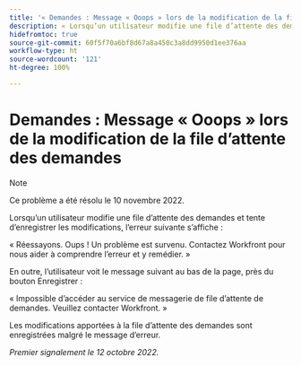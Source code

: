 ```yaml
---
title: '« Demandes : Message « Ooops » lors de la modification de la file d’attente des demandes »'
description: « Lorsqu’un utilisateur modifie une file d’attente des demandes et tente d’enregistrer les modifications, une erreur s’affiche. »
hidefromtoc: true
source-git-commit: 60f5f70a6bf8d67a8a450c3a8dd9950d1ee376aa
workflow-type: ht
source-wordcount: '121'
ht-degree: 100%

---
```



# Demandes : Message « Ooops » lors de la modification de la file d’attente des demandes

>[!NOTE]
>
>Ce problème a été résolu le 10 novembre 2022.

Lorsqu’un utilisateur modifie une file d’attente des demandes et tente d’enregistrer les modifications, l’erreur suivante s’affiche :

« Réessayons. Oups ! Un problème est survenu. Contactez Workfront pour nous aider à comprendre l’erreur et y remédier. »

En outre, l’utilisateur voit le message suivant au bas de la page, près du bouton Enregistrer :

« Impossible d’accéder au service de messagerie de file d’attente de demandes. Veuillez contacter Workfront. »

Les modifications apportées à la file d’attente des demandes sont enregistrées malgré le message d’erreur.

_Premier signalement le 12 octobre 2022._

